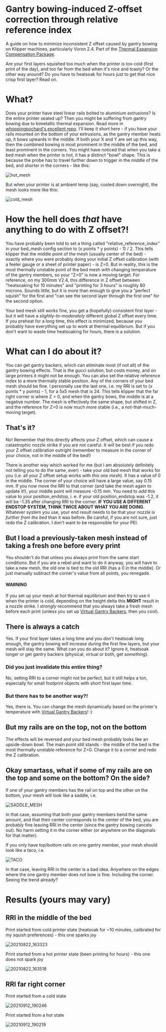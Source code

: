 # Gantry bowing-induced Z-offset correction through relative reference index
A guide on how to minimize inconsistent Z offset caused by gantry bowing on Klipper machines, particularly Voron 2.4. Part of the [Thermal Expansion Compensation Package](https://github.com/Deutherius/TECPac).

Are your first layers squished too much when the printer is too cold (first print of the day), and too far from the bed when it's nice and toasty? Or the other way around? Do you have to heatsoak for hours just to get that nice crisp first layer? Read on.

# What?
Does your printer have steel linear rails bolted to aluminium extrusions? Is the entire printer sealed up? Then you might be suffering from gantry bowing due to bimetallic thermal expansion. Read more in [whoppingpochard's excellent repo](https://github.com/tanaes/whopping_Voron_mods/tree/main/extrusion_backers). I'll keep it short here - if you have your rails mounted on the bottom of your extrusions, as the gantry member heats up, it bows upwards in the middle. If both your X and Y are set up this way, then the combined bowing is most prominent in the middle of the bed, and least prominent in the corners.
You might have noticed that when you take a bed mesh when the printer is hot, it has a distinct "bowl" shape. This is because the probe has to travel further down to trigger in the middle of the bed, and shorter in the corners - like this:

![hot_mesh](https://user-images.githubusercontent.com/61467766/132994563-c2806d2c-62d9-4998-b55d-57e2504ad0ca.JPG)

But when your printer is at ambient temp (say, cooled down overnight), the mesh looks more like this:

![cold_mesh](https://user-images.githubusercontent.com/61467766/132994585-c49b21d7-e49f-4aef-88dd-979ca8468449.JPG)

# How the hell does *that* have anything to do with Z offset?!

You have probably been told to set a thing called "relative\_reference\_index" in your bed_mesh config section to (x points * y points) - 1) / 2. This tells klipper that the middle point of the mesh (usually center of the bed) - exactly where you were probably doing your initial Z offset calibration (with a feeler gauge or a sheet of printer paper) - is Z=0. But in reality, this is the most thermally unstable point of the bed mesh with changing temperature of the gantry members, so your "Z=0" is now a moving target. For reference, on my 300mm V2.4, this difference in Z offset between "heatsoaking for 10 minutes" and "printing for 3 hours" is roughly 80 microns. Sounds little, but it is more than enough to give you a "perfect squish" for the first and "can see the second layer through the first one" for the second option.

Your bed mesh still works fine, you get a (hopefully) consistent first layer - but it will have a *slightly-to-moderately* different global Z offset every time. If you preheat for a long time, this effect is minimized, because you probably have everything set up to work at thermal equilibrium. But if you don't want to waste time heatsoaking for hours, there is a solution.

# What can I do about it?
You can get gantry backers, which can eliminate most (if not all) of the gantry bowing effects. That is the gucci solution, but costs money, and on large printers it might not be enough.
You can also set the relative reference index to a more thermally stable position. Any of the corners of your bed mesh should be fine. I personally use the last one, i.e. my RRI is set to (x points * y points) - 1, for a 5x5 mesh that is 24. This tells klipper that the far right corner is where Z = 0, and when the gantry bows, the middle is at a negative number. The mesh is effectively the same shape, but shifted in Z, and the reference for Z=0 is now much more stable (i.e., a not-that-much-moving target).

## That's it?
No! Remember that this directly affects your Z offset, which can cause a catastrophic nozzle strike if you are not careful. It will be best if you redo your Z offset calibration outright (remember to measure in the corner of your choice, not in the middle of the bed!)

There is another way which worked for me (but I am absolutely definitely not telling you to do the same, ever) - take your old bed mesh that works for you (i.e. all your Z offset setup works with *this one mesh*). It has a value of 0 in the middle. The corner of your choice will have a large value, say 0.15 mm. If you now move the RRI to that corner (and take the mesh again to update it!), your middle point will measure -0.15 mm. You need to *add* this value to your position_endstop, i. e. if your old position_endstop was -1.2, it will be -1.35 after changing RRI to the corner. **IF YOU USE A DIFFERENT ENDSTOP SYSTEM, THINK TWICE ABOUT WHAT YOU ARE DOING**. Whatever system you use, your end result needs to be that your nozzle is *further from the bed* than it was before. Be careful, if you are not sure, just redo the Z calibration. I don't want to be responsible for your PEI.

## But I load a previously-taken mesh instead of taking a fresh one before every print

You shouldn't do that unless you always print from the same start conditions. But if you are a rebel and want to do it anyway, you will have to take a new mesh, the old one is tied to the old RRI (has a 0 in the middle). Or just manually subtract the corner's value from all points, you renegade.

#### **WARNING**
If you set up your mesh at hot thermal equilibrium and then try to use it when the printer is cold, depending on the height delta this **MIGHT** result in a nozzle strike. I *strongly* recommend that you always take a fresh mesh before each print (unless you set up [Virtual Gantry Backers](https://github.com/Deutherius/VGB), then you cool).

## There is always a catch

Yes. If your first layer takes a long time and you don't heatsoak long enough, the gantry bowing will increase *during* the first few layers, but your mesh will stay the same. What can you do about it? Ignore it, heatsoak longer or get gantry backers (physical, virtual or both, get *something*).

### Did you just invalidate this entire thing?

No, setting RRI to a corner might not be perfect, but it still helps a ton, especially for small footprint objects with short first layer time.

### But there has to be another way?!

Yes, there is. You can change the mesh dynamically based on the printer's temperature with [Virtual Gantry Backers](https://github.com/Deutherius/VGB)! :)

## But my rails are on the top, not on the bottom

The effects will be reversed and your bed mesh probably looks like an upside-down bowl. The main point still stands - the middle of the bed is the most thermally unstable reference for Z=0. Change it to a corner and redo the Z calibration.

## Okay smartass, what if some of my rails are on the top and some on the bottom? On the side?
If one of your gantry members has the rail on top and the other on the bottom, your mesh will look like a saddle, i.e. 

![SADDLE_MESH](https://user-images.githubusercontent.com/61467766/133427734-64aa40a3-d0aa-4214-bbc6-27e5178450ef.png)

In that case, assuming that both your gantry members bend the same amount, and that their center corresponds to the center of the bed, you are probably fine leaving RRI in the center (since the gantry bowing cancels out). No harm setting it in the corner either (or anywhere on the diagonals for that matter).

If you only have top/bottom rails on one gantry member, your mesh should look like a taco, i.e.

![TACO](https://user-images.githubusercontent.com/61467766/133428337-22251576-a37c-4df2-8662-95f41c82d5b0.png)

In that case, leaving RRI in the center is a bad idea. Anywhere on the edges where the one gantry member does not bow is fine. Including the corner. Seeing the trend already?

# Results (yours may vary)

## RRI in the middle of the bed

Print started from cold printer state (heatsoak for ~10 minutes, calibrated for my squish preferences) - this one sparks joy

![20210822_163323](https://user-images.githubusercontent.com/61467766/132995533-47ec8428-063f-4c85-880f-78b2ce3d32a0.jpg)

Print started from a hot printer state (been printing for hours) - this one does not spark joy

![20210822_163518](https://user-images.githubusercontent.com/61467766/132995554-e72db181-300a-4c9b-8352-a351b62a164b.jpg)

## RRI far right corner

Print started from a cold state

![20210912_190246](https://user-images.githubusercontent.com/61467766/132996368-07eb553e-39a6-4a99-a5ae-365a7c92e510.jpg)

Print started from a hot state

![20210912_190219](https://user-images.githubusercontent.com/61467766/132996429-9d7d6c91-46dc-43c0-b77b-b980c4df47b8.jpg)

